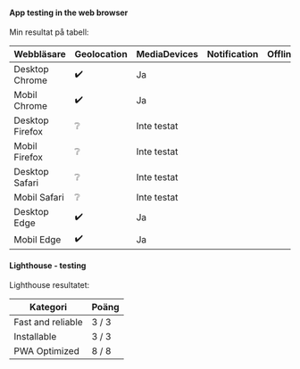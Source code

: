 #### App testing in the web browser
Min resultat på tabell:

|Webbläsare      |Geolocation |MediaDevices |Notification |Offline |Push |
|----------------|--------|-|-|-|-|
|Desktop Chrome  |✔️| Ja |
|Mobil Chrome    |✔️| Ja |
|Desktop Firefox |❔| Inte testat |
|Mobil   Firefox |❔| Inte testat |
|Desktop Safari  |❔|Inte testat|
|Mobil   Safari  |❔|Inte testat|
|Desktop Edge    |✔️|Ja|
|Mobil   Edge    |✔️|Ja|

####  Lighthouse - testing
Lighthouse resultatet:

|Kategori |Poäng |
|-|-|
|Fast and reliable | 3 / 3 |
|Installable | 3 / 3 |
|PWA Optimized | 8 / 8 |